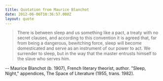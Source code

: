 ```yaml
---
title: Quotation from Maurice Blanchot
date: 2012-06-06T10:36:57.000Z
layout: quote
---
```


> There is between sleep and us something like a pact, a treaty with no secret clauses, and according to this convention it is agreed that, far from being a dangerous, bewitching force, sleep will become domesticated and serve as an instrument of our power to act. We surrender to sleep, but in the way that the master entrusts himself to the slave who serves him.

-- Maurice Blanchot (b. 1907), French literary theorist, author. "Sleep, Night," appendices, The Space of Literature (1955, trans. 1982).
